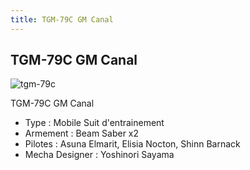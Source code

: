 ```yaml
---
title: TGM-79C GM Canal
---
```


TGM-79C GM Canal
----------------


![tgm-79c](/images/stories/manga/ecoleduciel/mechas/tgm-79c.png)


TGM-79C GM Canal


* Type : Mobile Suit d'entrainement
* Armement : Beam Saber x2
* Pilotes : Asuna Elmarit, Elisia Nocton, Shinn Barnack
* Mecha Designer : Yoshinori Sayama


